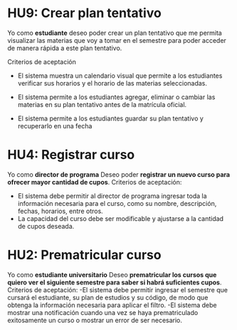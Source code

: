 # HU9: Crear plan tentativo 

Yo como **estudiante**  deseo poder crear un plan tentativo que me permita visualizar las materias que voy a tomar en el semestre para poder acceder de manera rápida a este plan tentativo.

Criterios de aceptación

- El sistema muestra un calendario visual que permite a los estudiantes verificar sus horarios y el horario de las materias seleccionadas.

- El sistema permite a los estudiantes agregar, eliminar o cambiar las materias en su plan tentativo antes de la matrícula oficial.

- El sistema permite a los estudiantes guardar su plan tentativo y recuperarlo en una fecha

# HU4: Registrar curso

Yo como **director de programa**
Deseo poder **registrar un nuevo curso para ofrecer mayor cantidad de cupos**.
Criterios de aceptación:
- El sistema debe permitir al director de programa ingresar toda la información necesaria para el curso, como su nombre, descripción, fechas, horarios, entre otros.
- La capacidad del curso debe ser modificable y ajustarse a la cantidad de cupos deseada.

# HU2: Prematricular curso

Yo como **estudiante universitario**
Deseo **prematricular los cursos que quiero ver el siguiente semestre para saber si habrá suficientes cupos**.
Criterios de aceptación:
-El sistema debe permitir ingresar el semestre que cursará el estudiante, su plan de estudios y su código, de modo que obtenga la información necesaria para aplicar el filtro.
-El sistema debe mostrar una notificación cuando una vez se haya prematriculado exitosamente un curso o mostrar un error de ser necesario.